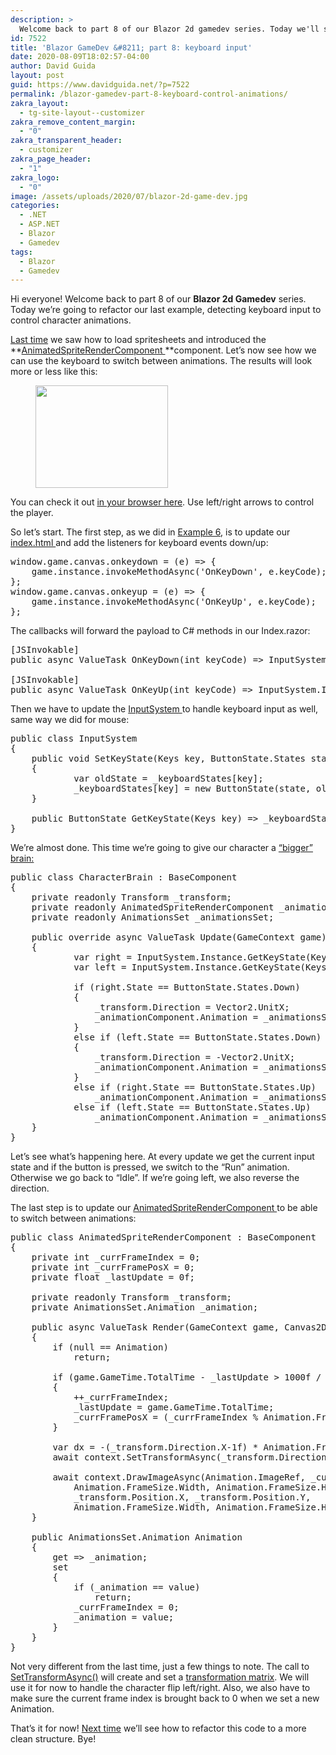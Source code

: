 ```yaml
---
description: >
  Welcome back to part 8 of our Blazor 2d gamedev series. Today we'll see how to detect keyboard input to control character animations.
id: 7522
title: 'Blazor GameDev &#8211; part 8: keyboard input'
date: 2020-08-09T18:02:57-04:00
author: David Guida
layout: post
guid: https://www.davidguida.net/?p=7522
permalink: /blazor-gamedev-part-8-keyboard-control-animations/
zakra_layout:
  - tg-site-layout--customizer
zakra_remove_content_margin:
  - "0"
zakra_transparent_header:
  - customizer
zakra_page_header:
  - "1"
zakra_logo:
  - "0"
image: /assets/uploads/2020/07/blazor-2d-game-dev.jpg
categories:
  - .NET
  - ASP.NET
  - Blazor
  - Gamedev
tags:
  - Blazor
  - Gamedev
---
```

Hi everyone! Welcome back to part 8 of our **Blazor 2d Gamedev** series. Today we&#8217;re going to refactor our last example, detecting keyboard input to control character animations.

<a href="https://www.davidguida.net/blazor-gamedev-part-7-animations/" target="_blank" rel="noreferrer noopener">Last time</a> we saw how to load spritesheets and introduced the **<a href="https://github.com/mizrael/BlazorCanvas/blob/develop/BlazorCanvas.Example6/Core/Components/AnimatedSpriteRenderComponent.cs" target="_blank" rel="noreferrer noopener">AnimatedSpriteRenderComponent </a>**component. Let&#8217;s now see how we can use the keyboard to switch between animations. The results will look more or less like this:

<div class="wp-block-image">
  <figure class="aligncenter size-large"><img loading="lazy" width="212" height="164" src="/assets/uploads/2020/08/blazor-canvas-example7-keyboard-animation-control.gif?resize=212%2C164&#038;ssl=1" alt="" class="wp-image-7617" data-recalc-dims="1" /></figure>
</div>

You can check it out <a href="https://mizrael.github.io/BlazorCanvas/BlazorCanvas.Example7/" target="_blank" rel="noreferrer noopener">in your browser here</a>. Use left/right arrows to control the player.

So let&#8217;s start. The first step, as we did in <a href="https://www.davidguida.net/blazor-gamedev-part-6-mouse-input/" target="_blank" rel="noreferrer noopener">Example 6</a>, is to update our <a href="https://github.com/mizrael/BlazorCanvas/blob/develop/BlazorCanvas.Example7/wwwroot/index.html" target="_blank" rel="noreferrer noopener">index.html </a>and add the listeners for keyboard events down/up:

<pre class="EnlighterJSRAW" data-enlighter-language="js" data-enlighter-theme="" data-enlighter-highlight="" data-enlighter-linenumbers="" data-enlighter-lineoffset="" data-enlighter-title="" data-enlighter-group="">window.game.canvas.onkeydown = (e) => {
    game.instance.invokeMethodAsync('OnKeyDown', e.keyCode);
};
window.game.canvas.onkeyup = (e) => {
    game.instance.invokeMethodAsync('OnKeyUp', e.keyCode);
};</pre>

The callbacks will forward the payload to C# methods in our Index.razor:

<pre class="EnlighterJSRAW" data-enlighter-language="csharp" data-enlighter-theme="" data-enlighter-highlight="" data-enlighter-linenumbers="" data-enlighter-lineoffset="" data-enlighter-title="" data-enlighter-group="">[JSInvokable]
public async ValueTask OnKeyDown(int keyCode) => InputSystem.Instance.SetKeyState((Keys)keyCode,ButtonState.States.Down);

[JSInvokable]
public async ValueTask OnKeyUp(int keyCode) => InputSystem.Instance.SetKeyState((Keys)keyCode,ButtonState.States.Up);</pre>

Then we have to update the <a href="https://github.com/mizrael/BlazorCanvas/blob/develop/BlazorCanvas.Example7/Core/InputSystem.cs" target="_blank" rel="noreferrer noopener">InputSystem </a>to handle keyboard input as well, same way we did for mouse:

<pre class="EnlighterJSRAW" data-enlighter-language="csharp" data-enlighter-theme="" data-enlighter-highlight="" data-enlighter-linenumbers="" data-enlighter-lineoffset="" data-enlighter-title="" data-enlighter-group="">public class InputSystem
{
    public void SetKeyState(Keys key, ButtonState.States state)
    {
            var oldState = _keyboardStates[key];
            _keyboardStates[key] = new ButtonState(state, oldState.State == ButtonState.States.Down);
    }

    public ButtonState GetKeyState(Keys key) => _keyboardStates[key];
}</pre>

We&#8217;re almost done. This time we&#8217;re going to give our character a <a href="https://github.com/mizrael/BlazorCanvas/blob/develop/BlazorCanvas.Example7/CharacterBrain.cs" target="_blank" rel="noreferrer noopener">&#8220;bigger&#8221; brain:</a>

<pre class="EnlighterJSRAW" data-enlighter-language="csharp" data-enlighter-theme="" data-enlighter-highlight="" data-enlighter-linenumbers="" data-enlighter-lineoffset="" data-enlighter-title="" data-enlighter-group="">public class CharacterBrain : BaseComponent
{
    private readonly Transform _transform;
    private readonly AnimatedSpriteRenderComponent _animationComponent;
    private readonly AnimationsSet _animationsSet;

    public override async ValueTask Update(GameContext game)
    {
            var right = InputSystem.Instance.GetKeyState(Keys.Right);
            var left = InputSystem.Instance.GetKeyState(Keys.Left);

            if (right.State == ButtonState.States.Down)
            {
                _transform.Direction = Vector2.UnitX;
                _animationComponent.Animation = _animationsSet.GetAnimation("Run");
            }
            else if (left.State == ButtonState.States.Down)
            {
                _transform.Direction = -Vector2.UnitX;
                _animationComponent.Animation = _animationsSet.GetAnimation("Run");
            }
            else if (right.State == ButtonState.States.Up)
                _animationComponent.Animation = _animationsSet.GetAnimation("Idle");
            else if (left.State == ButtonState.States.Up)
                _animationComponent.Animation = _animationsSet.GetAnimation("Idle");
    }
}</pre>

Let&#8217;s see what&#8217;s happening here. At every update we get the current input state and if the button is pressed, we switch to the &#8220;Run&#8221; animation. Otherwise we go back to &#8220;Idle&#8221;. If we&#8217;re going left, we also reverse the direction.

The last step is to update our <a href="https://github.com/mizrael/BlazorCanvas/blob/develop/BlazorCanvas.Example7/Core/Components/AnimatedSpriteRenderComponent.cs" target="_blank" rel="noreferrer noopener">AnimatedSpriteRenderComponent </a>to be able to switch between animations:

<pre class="EnlighterJSRAW" data-enlighter-language="csharp" data-enlighter-theme="" data-enlighter-highlight="" data-enlighter-linenumbers="" data-enlighter-lineoffset="" data-enlighter-title="" data-enlighter-group="">public class AnimatedSpriteRenderComponent : BaseComponent
{
	private int _currFrameIndex = 0;
	private int _currFramePosX = 0;
	private float _lastUpdate = 0f;
	
	private readonly Transform _transform;
	private AnimationsSet.Animation _animation;
	
	public async ValueTask Render(GameContext game, Canvas2DContext context)
	{
		if (null == Animation)
			return;
		
		if (game.GameTime.TotalTime - _lastUpdate > 1000f / Animation.Fps)
		{
			++_currFrameIndex;
			_lastUpdate = game.GameTime.TotalTime;
			_currFramePosX = (_currFrameIndex % Animation.FramesCount) * Animation.FrameSize.Width;
		}

		var dx = -(_transform.Direction.X-1f) * Animation.FrameSize.Width / 2f;
		await context.SetTransformAsync(_transform.Direction.X, 0, 0, 1, dx, 0);

		await context.DrawImageAsync(Animation.ImageRef, _currFramePosX, 0,
			Animation.FrameSize.Width, Animation.FrameSize.Height,
			_transform.Position.X, _transform.Position.Y,
			Animation.FrameSize.Width, Animation.FrameSize.Height);
	}

	public AnimationsSet.Animation Animation
	{
		get => _animation;
		set
		{
			if (_animation == value)
				return;
			_currFrameIndex = 0;
			_animation = value;
		}
	}
}</pre>

Not very different from the last time, just a few things to note. The call to <a href="https://www.w3schools.com/tags/canvas_settransform.asp" target="_blank" rel="noreferrer noopener">SetTransformAsync()</a> will create and set a <a href="https://en.wikipedia.org/wiki/Transformation_matrix" target="_blank" rel="noreferrer noopener">transformation matrix</a>. We will use it for now to handle the character flip left/right. Also, we also have to make sure the current frame index is brought back to 0 when we set a new Animation.

That&#8217;s it for now! <a href="https://www.davidguida.net/blazor-gamedev-part-9-finite-state-machine/" target="_blank" rel="noreferrer noopener">Next time</a> we&#8217;ll see how to refactor this code to a more clean structure. Bye!

<div class="post-details-footer-widgets">
</div>